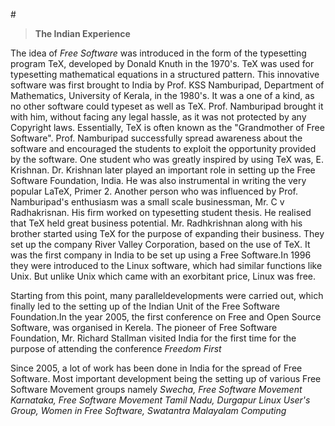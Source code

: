 #<blockquote><strong>The Indian Experience</strong></blockquote>
<p>The idea of <em> Free Software</em> was introduced in the form of the typesetting program TeX, developed by Donald Knuth in the 1970's. TeX was used for typesetting mathematical equations in a structured pattern. This innovative software was first brought to India by Prof. KSS Namburipad, Department of Mathematics, University of Kerala, in the 1980's. It was a one of a kind, as no other software could typeset as well as TeX. Prof. Namburipad brought it with him, without facing any legal hassle, as it was not protected by any Copyright laws. Essentially, TeX is often known as the "Grandmother of Free Software". Prof. Namburipad successfully spread awareness about the software and encouraged the students to exploit the opportunity provided by the software. One student who was greatly inspired by using TeX was, E. Krishnan. Dr. Krishnan later played an important role in setting up the Free Software Foundation, India. He was also instrumental in writing the very popular LaTeX, Primer 2. Another person who was influenced by Prof. Namburipad's enthusiasm was a small scale businessman, Mr. C v Radhakrisnan. His firm worked on typesetting student thesis. He realised that TeX held great business potential. Mr. Radhkrishnan along with his brother started using TeX for the purpose of expanding their business. They set up the company River Valley Corporation, based on the use of TeX. It was the first company in India to be set up using a Free Software.In 1996 they were introduced to the Linux software, which had similar functions like Unix. But unlike Unix which came with an exorbitant price, Linux was free.</p>
<p>Starting from this point, many paralleldevelopments were carried out, which finally led to the setting up of the Indian Unit of the Free Software Foundation.In the year 2005, the first conference on Free and Open Source Software, was organised in Kerela. The pioneer of Free Software Foundation, Mr. Richard Stallman visited India for the first time for the purpose of attending the conference <em> Freedom First</em></p>
<p> Since 2005, a lot of work has been done in India for the spread of Free Software. Most important development being the setting up of various Free Software Movement groups namely <em> Swecha, Free Software Movement Karnataka, Free Software Movement Tamil Nadu, Durgapur Linux User's Group, Women in Free Software, Swatantra Malayalam Computing</em>

